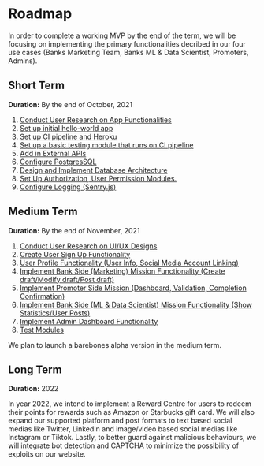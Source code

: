 # Roadmap

In order to complete a working MVP by the end of the term, we will be focusing on implementing the primary functionalities decribed in our four use cases (Banks Marketing Team, Banks ML & Data Scientist, Promoters, Admins).

## Short Term

**Duration:** By the end of October, 2021

1. [Conduct User Research on App Functionalities](https://github.com/dcsil/Inforum/issues/32)
2. [Set up initial hello-world app](https://github.com/dcsil/Inforum/issues/25)
3. [Set up CI pipeline and Heroku](https://github.com/dcsil/Inforum/issues/26)
4. [Set up a basic testing module that runs on CI pipeline](https://github.com/dcsil/Inforum/issues/27)
5. [Add in External APIs](https://github.com/dcsil/Inforum/issues/28)
6. [Configure PostgresSQL](https://github.com/dcsil/Inforum/issues/29)
7. [Design and Implement Database Architecture](https://github.com/dcsil/Inforum/issues/30)
8. [Set Up Authorization, User Permission Modules.](https://github.com/dcsil/Inforum/issues/31)
9. [Configure Logging (Sentry.js)](https://github.com/dcsil/Inforum/issues/41)

## Medium Term

**Duration:** By the end of November, 2021

1. [Conduct User Research on UI/UX Designs](https://github.com/dcsil/Inforum/issues/34)
2. [Create User Sign Up Functionality](https://github.com/dcsil/Inforum/issues/33)
3. [User Profile Functionality (User Info, Social Media Account Linking)](https://github.com/dcsil/Inforum/issues/39)
4. [Implement Bank Side (Marketing) Mission Functionality (Create draft/Modify draft/Post draft)](https://github.com/dcsil/Inforum/issues/35)
5. [Implement Promoter Side Mission (Dashboard, Validation, Completion Confirmation)](https://github.com/dcsil/Inforum/issues/36)
6. [Implement Bank Side (ML & Data Scientist) Mission Functionality (Show Statistics/User Posts)](https://github.com/dcsil/Inforum/issues/37)
7. [Implement Admin Dashboard Functionality](https://github.com/dcsil/Inforum/issues/38)
8. [Test Modules](https://github.com/dcsil/Inforum/issues/40)

We plan to launch a barebones alpha version in the medium term.

## Long Term

**Duration:** 2022

In year 2022, we intend to implement a Reward Centre for users to redeem their points for rewards such as Amazon or Starbucks gift card. We will also expand our supported platform and post formats to text based social medias like Twitter, LinkedIn and image/video based social medias like Instagram or Tiktok. Lastly, to better guard against malicious behaviours, we will integrate bot detection and CAPTCHA to minimize the possibility of exploits on our website.
